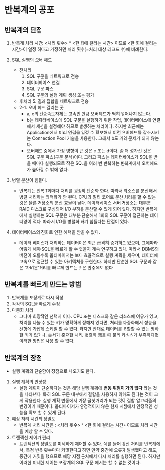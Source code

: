 # 반복계의 공포
## 반복계의 단점
1. 반복계 처리 시간: <처리 횟수> * <한 회에 걸리는 시간> 이므로 <한 회에 걸리는 시간>이 일정 하다고 가정하면 처리 횟수(=처리 대상 레크드 수)에 비례한다.
2. SQL 실행의 오버 헤드
   - 전처리
     1. SQL 구문을 네트워크로 전송
     2. 데이터베이스 연결
     3. SQL 구문 파스
     4. SQL 구문의 실행 계획 생성 또는 평가
   - 후처리
     5. 결과 집합을 네트워크로 전송
   - 2-1. 오버 헤드 걸리는 곳
     - a, e의 전송속도자체는 고속인 만큼 오버헤드가 딱히 일어나지 않는다.
     - b는 데이터베이스에 SQL 구문을 실행하기 위한 작업, 데이터베이스에 연결해서 세션을 설정해야 하므로 발생하는 처리이다. 하지만 최근에는 Application에서 미리 연결을 일정 수 확보해서 이런 오버헤드를 감소시키는 Connection Pool 기술을 사용한다. 그래서 b도 거의 문제가 되지 않는다.
     - 오버헤드 중에서 가장 영향이 큰 것은 c 또는 d이다. 좀 더 성가신 것은 SQL 구문 파스(구문 분석)이다. 그리고 파스는 데이터베이스가 SQL을 받을 때마다 실행되므로 작은 SQL을 여러 번 반복하는 반복계에서 오버헤드가 높아질 수 밖에 없다.

3. 병렬 분산이 힘들다.
   - 반복계는 반복 1회마다 처리를 굉장히 단순화 한다. 따라서 리소스를 분산해서 병렬 처리하는 최적화가 안 된다. CPU의 멀티 코어로 분산 처리를 할 수 없는 것은 물론 저장소의 분산 효율이 낮다. 데이터베이스 서버 저장소는 대부분 RAID 디스크로 구성되어 I/O 부하를 분산할 수 있게 되어 있다. 하지만 반복계에서 실행하는 SQL 구문은 대부분 단순해서 1회의 SQL 구문이 접근하는 데이터양이 적다. 따라서 I/O를 병렬화 하기 힘들다는 단점이 있다. 

4. 데이터베이스의 진화로 인한 혜택을 받을 수 없다.
   - 데이터 베이스가 처리하는 데이터야은 최근 급격히 증가하고 있으며, 그에따라 어떻게 해야 SQL을 빠르게 할 수 있을지 계속 연구하고 있다. 따라서 DBMS의 버전이 오를수록 옵티마이저는 보다 효율적으로 실행 계획을 세우며, 데이터에 고속으로 접근할 수 있는 아키텍처를 구현한다. 하지만 단순한 SQL 구문과 같은 '가벼운'처리를 빠르게 만드는 것은 안중에도 없다.
   
## 반복계를 빠르게 만드는 방법
1. 반복계를 포장계로 다시 작성
2. 각각의 SQL을 빠르게 수정
3. 다중화 처리
   - 그나마 희망적인 선택지 이다. CPU 또는 디스크와 같은 리소스에 여유가 있고, 처리를 나눌 수 있는 키가 명확하게 정해져 있다면, 처리를 다중화해서 성능을 선형에 가깝게 스케일 할 수 있다. 하지만 반대로 데이터를 분할할 수 있는 명확한 키가 없거나, 순서가 중요한 처리, 병렬화 했을 때 물리 리소스가 부족하다면 이러한 방법은 사용 할 수 없다.

## 반복계의 장점
- 실행 계획의 단순함이 장점으로 나오기도 한다.
1. 실행 계획의 안정성 
   - 실행 계획이 단순하다는 것은 해당 실행 계획에 __변동 위험이 거의 없다__ 라는 것을 나타낸다. 특히 SQL 구문 내부에서 결합을 사용하지 않아도 된다는 것이 크게 작용한다. 실행 계획 변동에서 가장 골칫거리가 되는 것이 결합 알고리즘의 변경이기 때문이다. 옵티마이저가 안정적이지 않은 현재 시점에서 안정적인 성능을 확보 할 수 있게 된다.
2. 예상 처리 시간의 정밀도
   - 반복계 처리 시간은 : <처리 횟수> * <한 회에 걸리는 시간> 이므로 처리 시간을 예상 할 수 있다.
3. 트랜잭션 제어가 편리
   - 트랜잭션의 정밀도를 미세하게 제어할 수 있다. 예를 들어 갱신 처리를 반복계에서, 특정 반복 횟수마다 커밋한다고 하면 만약 중간에 오류가 발생했다고 해도, 중간에 커밋을 했으므로 해당 지점 근처에서 다시 처리를 실행하면 된다. 하지만 이러한 미세한 제어는 포장계의 SQL 구문 에서는 할 수 없는 것이다.